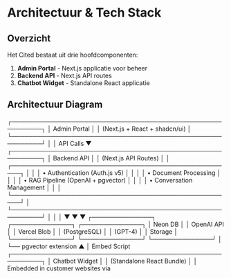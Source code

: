 # Architectuur & Tech Stack

## Overzicht

Het Cited bestaat uit drie hoofdcomponenten:

1. **Admin Portal** - Next.js applicatie voor beheer
2. **Backend API** - Next.js API routes
3. **Chatbot Widget** - Standalone React applicatie

## Architectuur Diagram

┌─────────────────────────────────────────────────────────┐
│ Admin Portal │
│ (Next.js + React + shadcn/ui) │
└─────────────────────────────────────────────────────────┘
│
│ API Calls
▼
┌─────────────────────────────────────────────────────────┐
│ Backend API │
│ (Next.js API Routes) │
│ ┌────────────────────────────────────────────────────┐ │
│ │ • Authentication (Auth.js v5) │ │
│ │ • Document Processing │ │
│ │ • RAG Pipeline (OpenAI + pgvector) │ │
│ │ • Conversation Management │ │
│ └────────────────────────────────────────────────────┘ │
└─────────────────────────────────────────────────────────┘
│ │ │
▼ ▼ ▼
┌──────────────┐ ┌──────────────┐ ┌──────────────┐
│ Neon DB │ │ OpenAI API │ │ Vercel Blob │
│ (PostgreSQL) │ │ (GPT-4) │ │ Storage │
└──────────────┘ └──────────────┘ └──────────────┘
│
└── pgvector extension
▲
│ Embed Script
┌─────────────────────────────────────────────────────────┐
│ Chatbot Widget │
│ (Standalone React Bundle) │
│ Embedded in customer websites via <script> tag │
└─────────────────────────────────────────────────────────┘

## Tech Stack Details

### Frontend

#### Admin Portal

- **Framework**: Next.js 14+ (App Router)
- **Language**: TypeScript
- **Styling**: TailwindCSS
- **Components**: shadcn/ui
- **Forms**: React Hook Form + Zod
- **State**: React Query (TanStack Query)
- **Icons**: Lucide React

#### Chatbot Widget

- **Framework**: React 18
- **Build Tool**: Vite
- **Styling**: CSS (Shadow DOM isolation)
- **Bundle Format**: IIFE (Immediately Invoked Function Expression)

### Backend

- **Framework**: Next.js 14+ API Routes
- **Language**: TypeScript
- **Database ORM**: Prisma
- **Authentication**: Auth.js v5 (NextAuth.js)
- **Validation**: Zod
- **API Format**: REST

### Database

- **Provider**: Neon (Serverless PostgreSQL)
- **ORM**: Prisma
- **Extensions**: pgvector (for embeddings)
- **Connection Pooling**: Built-in (PgBouncer)

### AI & ML

- **LLM Provider**: OpenAI
- **Models**:
  - `gpt-4o-mini` - Cost-effective for MVP
  - `gpt-4o` - Advanced queries (optional)
  - `text-embedding-3-small` - Embeddings (1536 dimensions)
- **Vector Search**: PostgreSQL + pgvector
- **Similarity**: Cosine similarity

### Storage

- **Development**: Local file system
- **Production**: Vercel Blob Storage
- **Max File Size**: 10MB

### Deployment

- **Hosting**: Vercel
- **CDN**: Vercel Edge Network
- **Regions**: Global (auto-distributed)
- **SSL**: Automatic HTTPS

## Data Flow

### Document Ingestion Flow

Upload Document
↓
Store File (Blob Storage)
↓
Extract Text (pdf-parse/mammoth)
↓
Chunk Text (1000 chars with 200 overlap)
↓
Generate Embeddings (OpenAI API)
↓
Store in Database (PostgreSQL + pgvector)

### Query Flow (RAG)

User Question
↓
Generate Query Embedding (OpenAI)
↓
Vector Similarity Search (pgvector)
↓
Retrieve Top 5 Chunks
↓
Build Context Prompt
↓
Generate Answer (GPT-4)
↓
Return Answer + Sources

## Security Architecture

### Authentication

- Session-based auth (Auth.js v5)
- HTTP-only cookies
- CSRF protection
- Secure password hashing (bcrypt)

### API Security

- API key authentication for widget
- Rate limiting (per API key)
- Domain whitelisting
- Input validation (Zod)

### Data Security

- SSL/TLS encryption in transit
- Database encryption at rest (Neon)
- Sensitive data in environment variables
- No credentials in code

## Performance Considerations

### Caching Strategy

- React Query cache (5 minutes TTL)
- Browser localStorage (session data)
- CDN caching (static assets)

### Optimization

- Image optimization (Next.js Image)
- Code splitting (dynamic imports)
- Widget lazy loading
- Connection pooling (Prisma + Neon)

### Scalability

- Serverless functions (auto-scaling)
- Database auto-scaling (Neon)
- Edge CDN distribution
- Async processing (document ingestion)

## Monitoring & Logging

- **Analytics**: Vercel Analytics
- **Error Tracking**: Console logging (Sentry optional)
- **Performance**: Web Vitals
- **Database**: Neon dashboard

## Development Workflow

Local Development
↓
Git Commit
↓
Push to GitHub
↓
Vercel Auto-Deploy (Preview)
↓
Merge to Main
↓
Production Deploy

## Environment Separation

| Environment | Database                        | URL                | Purpose           |
| ----------- | ------------------------------- | ------------------ | ----------------- |
| Development | Local PostgreSQL or Neon Branch | localhost:3000     | Local development |
| Staging     | Neon Branch (staging)           | staging.vercel.app | Testing           |
| Production  | Neon Main                       | your-domain.com    | Live application  |

## Browser Support

- Chrome/Edge: Latest 2 versions
- Firefox: Latest 2 versions
- Safari: Latest 2 versions
- Mobile browsers: iOS Safari 14+, Chrome Android 90+

## System Requirements

### Development

- Node.js 18+
- 8GB RAM minimum
- PostgreSQL 14+ (or Neon account)

### Production

- Managed by Vercel (serverless)
- Database: Neon auto-scaling
- No server management required
